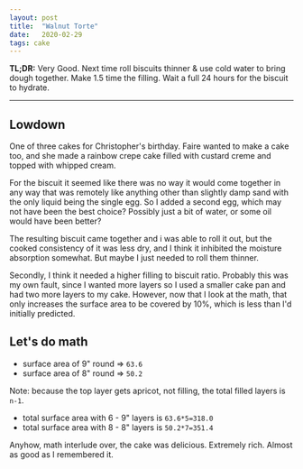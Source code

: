 ```yaml
---
layout: post
title:  "Walnut Torte"
date:   2020-02-29
tags: cake 
---
```


**TL;DR:** Very Good. Next time roll biscuits thinner & use cold water to bring dough together. Make 1.5 time the filling. Wait a full 24 hours for the biscuit to hydrate.

--- 

## Lowdown

One of three cakes for Christopher's birthday.
Faire wanted to make a cake too, and she made a rainbow crepe cake filled with custard creme and topped with whipped cream.

For the biscuit it seemed like there was no way it would come together in any way that was remotely like anything other than slightly damp sand with the only liquid being the single egg.
So I added a second egg, which may not have been the best choice? 
Possibly just a bit of water, or some oil would have been better?

The resulting biscuit came together and i was able to roll it out, but the cooked consistency of it was less dry, and I think it inhibited the moisture absorption somewhat. 
But maybe I just needed to roll them thinner. 

Secondly, I think it needed a higher filling to biscuit ratio. 
Probably this was my own fault, since I wanted more layers so I used a smaller cake pan and had two more layers to my cake.
However, now that I look at the math, that only increases the surface area to be covered by 10%, which is less than I'd initially predicted.

## Let's do math 

* surface area of 9" round => `63.6`
* surface area of 8" round => `50.2`

Note: because the top layer gets apricot, not filling, the total filled layers is `n-1`.

* total surface area with 6 - 9" layers is `63.6*5=318.0`
* total surface area with 8 - 8" layers is `50.2*7=351.4`

Anyhow, math interlude over, the cake was delicious.
Extremely rich.
Almost as good as I remembered it. 
